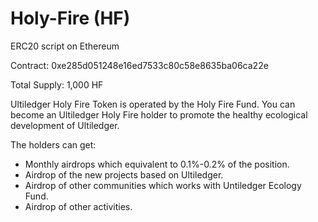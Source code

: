 # Holy-Fire (HF)

ERC20 script on Ethereum

Contract:	0xe285d051248e16ed7533c80c58e8635ba06ca22e

Total Supply:	1,000 HF

Ultiledger Holy Fire Token is operated by the Holy Fire Fund. You can become an Ultiledger Holy Fire holder to promote the healthy ecological development of Ultiledger.

The holders can get:
- Monthly airdrops which equivalent to 0.1%-0.2% of the position.
- Airdrop of the new projects based on Ultiledger.
- Airdrop of other communities which works with Untiledger Ecology Fund.
- Airdrop of other activities.

